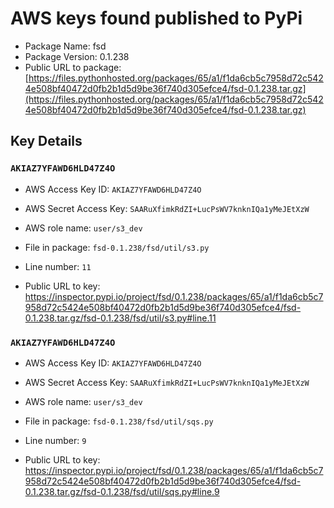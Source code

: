 # AWS keys found published to PyPi

* Package Name: fsd
* Package Version: 0.1.238
* Public URL to package: [https://files.pythonhosted.org/packages/65/a1/f1da6cb5c7958d72c5424e508bf40472d0fb2b1d5d9be36f740d305efce4/fsd-0.1.238.tar.gz](https://files.pythonhosted.org/packages/65/a1/f1da6cb5c7958d72c5424e508bf40472d0fb2b1d5d9be36f740d305efce4/fsd-0.1.238.tar.gz)

## Key Details

### `AKIAZ7YFAWD6HLD47Z4O`

* AWS Access Key ID: `AKIAZ7YFAWD6HLD47Z4O`
* AWS Secret Access Key: `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` 
* AWS role name: `user/s3_dev`
* File in package: `fsd-0.1.238/fsd/util/s3.py`
* Line number: `11`

* Public URL to key: https://inspector.pypi.io/project/fsd/0.1.238/packages/65/a1/f1da6cb5c7958d72c5424e508bf40472d0fb2b1d5d9be36f740d305efce4/fsd-0.1.238.tar.gz/fsd-0.1.238/fsd/util/s3.py#line.11



### `AKIAZ7YFAWD6HLD47Z4O`

* AWS Access Key ID: `AKIAZ7YFAWD6HLD47Z4O`
* AWS Secret Access Key: `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` 
* AWS role name: `user/s3_dev`
* File in package: `fsd-0.1.238/fsd/util/sqs.py`
* Line number: `9`

* Public URL to key: https://inspector.pypi.io/project/fsd/0.1.238/packages/65/a1/f1da6cb5c7958d72c5424e508bf40472d0fb2b1d5d9be36f740d305efce4/fsd-0.1.238.tar.gz/fsd-0.1.238/fsd/util/sqs.py#line.9


